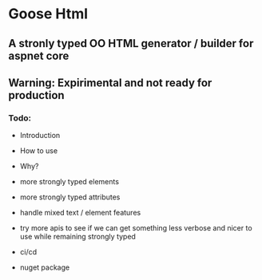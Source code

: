 #  Goose Html

## A stronly typed OO HTML generator / builder for aspnet core

## Warning: Expirimental and not ready for production

### Todo: 
 - Introduction
 - How to use
 - Why? 

 - more strongly typed elements
 - more strongly typed attributes
 - handle mixed text / element features
 - try more apis to see if we can get something
   less verbose and nicer to use while remaining strongly typed

 - ci/cd 
 - nuget package



